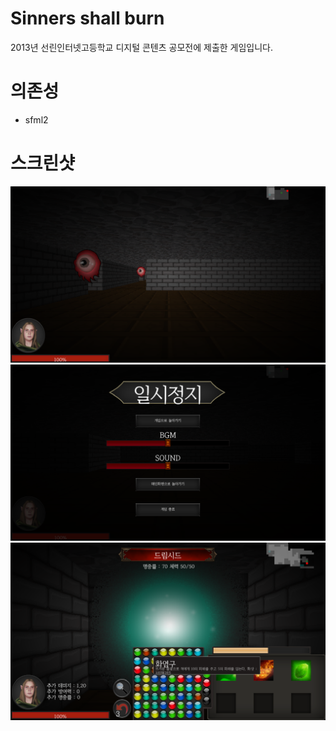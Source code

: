 # Sinners shall burn
2013년 선린인터넷고등학교 디지털 콘텐츠 공모전에 제출한 게임입니다.

# 의존성
* sfml2

# 스크린샷
![screenshot1](https://raw.githubusercontent.com/thegreatkwanghyeon/sinners-shall-burn/master/img/screenshot1.png)
![screenshot2](https://raw.githubusercontent.com/thegreatkwanghyeon/sinners-shall-burn/master/img/screenshot2.png)
![screenshot3](https://raw.githubusercontent.com/thegreatkwanghyeon/sinners-shall-burn/master/img/screenshot3.png)
